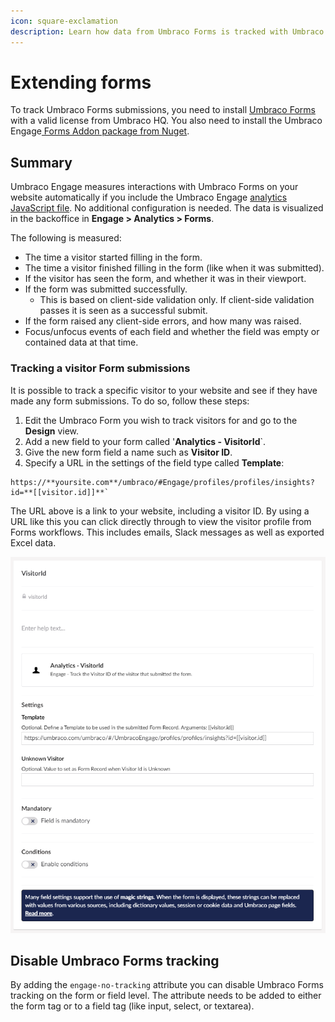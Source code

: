 ```yaml
---
icon: square-exclamation
description: Learn how data from Umbraco Forms is tracked with Umbraco Engage.
---
```


# Extending forms

To track Umbraco Forms submissions, you need to install [Umbraco Forms](https://umbraco.com/products/add-ons/forms/) with a valid license from Umbraco HQ. You also need to install the Umbraco Engage[ Forms Addon package from Nuget](https://www.nuget.org/packages/uMarketingSuite.UmbracoForms).

## Summary

Umbraco Engage measures interactions with Umbraco Forms on your website automatically if you include the Umbraco Engage [analytics JavaScript file](../../../../analytics/clientside-events-and-additional-javascript-files/). No additional configuration is needed. The data is visualized in the backoffice in **Engage > Analytics > Forms**.

The following is measured:

* The time a visitor started filling in the form.
* The time a visitor finished filling in the form (like when it was submitted).
* If the visitor has seen the form, and whether it was in their viewport.
* If the form was submitted successfully.
  * This is based on client-side validation only. If client-side validation passes it is seen as a successful submit.
* If the form raised any client-side errors, and how many was raised.
* Focus/unfocus events of each field and whether the field was empty or contained data at that time.

### Tracking a visitor Form submissions

It is possible to track a specific visitor to your website and see if they have made any form submissions. To do so, follow these steps:

1. Edit the Umbraco Form you wish to track visitors for and go to the **Design** view.
2. Add a new field to your form called '**Analytics - VisitorId**\`.
3. Give the new form field a name such as **Visitor ID**.
4. Specify a URL in the settings of the field type called **Template**:

```console
https://**yoursite.com**/umbraco/#Engage/profiles/profiles/insights?id=**[[visitor.id]]**`
```

The URL above is a link to your website, including a visitor ID. By using a URL like this you can click directly through to view the visitor profile from Forms workflows. This includes emails, Slack messages as well as exported Excel data.

![](../../.gitbook/assets/engage-analytics-forms-visitor-id2.png)

## Disable Umbraco Forms tracking

By adding the `engage-no-tracking` attribute you can disable Umbraco Forms tracking on the form or field level. The attribute needs to be added to either the form tag or to a field tag (like input, select, or textarea).
